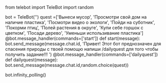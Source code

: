 from telebot import TeleBot
import random


bot = TeleBot('')
quest =['Вынеси мусор',
        'Просмотри свой дом на наличие пластика',
        'Посмотри видео о экологи',
        'Пойди на суботник',
        'Покорми птиц',
        'Полей растения в округе',
        'Купи себе горшок с цветком',
        'Посади дерево',
        'Уменьши использивание пластика']
@bot.message_handler(commands=['start'])
def start(message):
    bot.send_message(message.chat.id, 'Привет! Этот бот преднозначен для спасения природы с твоей помощю напиши /dailyquest для того чтобы получить задание!!! ')
@bot.message_handler(commands=['dailyquest'])
def dailyquest(message):
    bot.send_message(message.chat.id,random.choice(quest))



bot.infinity_polling()
